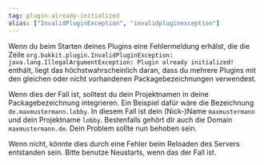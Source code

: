 ```yaml
---
tag: plugin-already-initialized
alias: ["InvalidPluginException", "invalidpluginexception"]
---
```


Wenn du beim Starten deines Plugins eine Fehlermeldung erhälst, die die Zeile `org.bukkit.plugin.InvalidPluginException: java.lang.IllegalArgumentException: Plugin already initialized!` enthält, liegt das höchstwahrscheinlich daran, dass du mehrere Plugins mit den gleichen oder nicht vorhandenen Packagebezeichnungen verwendest.

Wenn dies der Fall ist, solltest du dein Projektnamen in deine Packagebezeichnung integrieren. Ein Beispiel dafür wäre die Bezeichnung `de.maxmustermann.lobby`. In diesem Fall ist dein (Nick-)Name `maxmustermann` und dein Projektname `lobby`. Bestenfalls gehört dir auch die Domain `maxmustermann.de`. Dein Problem sollte nun behoben sein.

Wenn nicht, könnte dies durch eine Fehler beim Reloaden des Servers entstanden sein. Bitte benutze Neustarts, wenn das der Fall ist.
